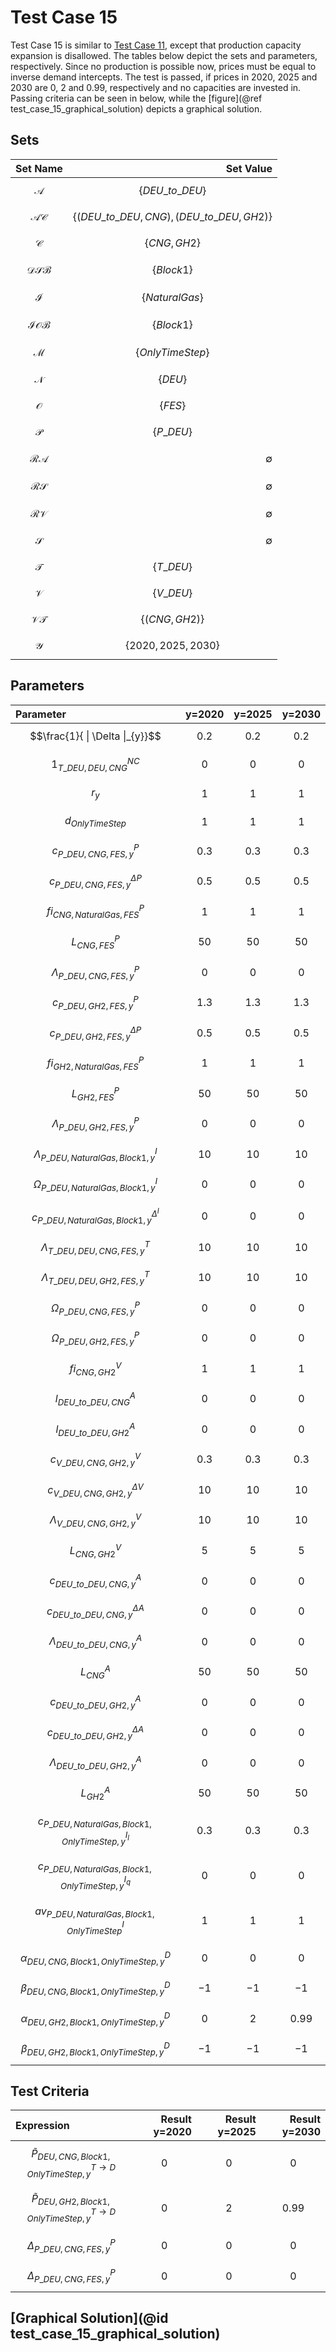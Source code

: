 # Test Case 15
Test Case 15 is similar to [Test Case 11](@ref), except that production capacity expansion is disallowed. The tables below depict the sets and parameters, respectively. Since no production is possible now, prices must be equal to inverse demand intercepts. The test is passed, if prices in 2020, 2025 and 2030 are 0, 2 and 0.99, respectively and no capacities are invested in. Passing criteria can be seen in below, while the [figure](@ref test_case_15_graphical_solution) depicts a graphical solution.

## Sets
|Set Name|Set Value|
|:----- | ---: |
|$$\mathcal{A}$$ | $$\{DEU\_to\_DEU\}$$|
|$$\mathcal{AC}$$ | $$\{(DEU\_to\_DEU, CNG), (DEU\_to\_DEU, GH2)\}$$|
|$$\mathcal{C}$$ | $$\{CNG,GH2\}$$|
|$$\mathcal{DSB}$$ | $$\{Block 1\}$$|
|$$\mathcal{I}$$ | $$\{Natural Gas\}$$|
|$$\mathcal{IOB}$$ | $$\{Block 1\}$$|
|$$\mathcal{M}$$ | $$\{OnlyTimeStep\}$$|
|$$\mathcal{N}$$ | $$\{DEU\}$$|
|$$\mathcal{O}$$ | $$\{FES\}$$|
|$$\mathcal{P}$$ | $$\{P\_DEU\}$$|
|$$\mathcal{RA}$$ | ∅|
|$$\mathcal{RS}$$ | ∅|
|$$\mathcal{RV}$$ | ∅|
|$$\mathcal{S}$$ | ∅|
|$$\mathcal{T}$$ | $$\{T\_DEU\}$$|
|$$\mathcal{V}$$ | $$\{V\_DEU\}$$|
|$$\mathcal{VT}$$ | $$\{(CNG,GH2)\}$$|
|$$\mathcal{Y}$$ | $$\{2020,2025,2030\}$$|

## Parameters
|Parameter|y=2020|y=2025|y=2030|
|:----- | ---: | ---: | ---: |
|$$\frac{1}{ \| \Delta \|_{y}}$$ | $$0.2$$ | $$0.2$$ | $$0.2$$|
|$${1}^{NC}_{T\_DEU,DEU,CNG}$$ | $$0$$ | $$0$$ | $$0$$|
|$$r_{y}$$ | $$1$$ | $$1$$ | $$1$$|
|$$d_{OnlyTimeStep}$$ | $$1$$ | $$1$$ | $$1$$|
|$$c^{P}_{P\_DEU,CNG,FES,y}$$ | $$0.3$$ | $$0.3$$ | $$0.3$$|
|$$c^{\Delta P}_{P\_DEU,CNG,FES,y}$$ | $$0.5$$ | $$0.5$$ | $$0.5$$|
|$$fi^{P}_{CNG,Natural Gas,FES}$$ | $$1$$ | $$1$$ | $$1$$|
|$$L^{P}_{CNG,FES}$$ | $$50$$ | $$50$$ | $$50$$|
|$$\Lambda^{P}_{P\_DEU,CNG,FES,y}$$ | $$0$$ | $$0$$ | $$0$$|
|$$c^{P}_{P\_DEU,GH2,FES,y}$$ | $$1.3$$ | $$1.3$$ | $$1.3$$|
|$$c^{\Delta P}_{P\_DEU,GH2,FES,y}$$ | $$0.5$$ | $$0.5$$ | $$0.5$$|
|$$fi^{P}_{GH2,Natural Gas,FES}$$ | $$1$$ | $$1$$ | $$1$$|
|$$L^{P}_{GH2,FES}$$ | $$50$$ | $$50$$ | $$50$$|
|$$\Lambda^{P}_{P\_DEU,GH2,FES,y}$$ | $$0$$ | $$0$$ | $$0$$|
|$$\Lambda^{I}_{P\_DEU,Natural Gas,Block 1,y}$$ | $$10$$ | $$10$$ | $$10$$|
|$$\Omega^{I}_{P\_DEU,Natural Gas,Block 1,y}$$ | $$0$$ | $$0$$ | $$0$$|
|$$c^{\Delta^{I}}_{P\_DEU,Natural Gas,Block 1,y}$$ | $$0$$ | $$0$$ | $$0$$|
|$$\Lambda^{T}_{T\_DEU,DEU,CNG,FES,y}$$ | $$10$$ | $$10$$ | $$10$$|
|$$\Lambda^{T}_{T\_DEU,DEU,GH2,FES,y}$$ | $$10$$ | $$10$$ | $$10$$|
|$$\Omega^{P}_{P\_DEU,CNG,FES,y}$$ | $$0$$  | $$0$$  | $$0$$ |
|$$\Omega^{P}_{P\_DEU,GH2,FES,y}$$ | $$0$$  | $$0$$  | $$0$$ |
|$$fi^{V}_{CNG,GH2}$$ | $$1$$ | $$1$$ | $$1$$|
|$$l^{A}_{DEU\_to\_DEU,CNG}$$ | $$0$$ | $$0$$ | $$0$$|
|$$l^{A}_{DEU\_to\_DEU,GH2}$$ | $$0$$ | $$0$$ | $$0$$|
|$$c^{V}_{V\_DEU,CNG,GH2,y}$$ | $$0.3$$ | $$0.3$$ | $$0.3$$|
|$$c^{\Delta V}_{V\_DEU,CNG,GH2,y}$$ | $$10$$ | $$10$$ | $$10$$|
|$$\Lambda^{V}_{V\_DEU,CNG,GH2,y}$$| $$10$$ | $$10$$ | $$10$$|
|$$L^{V}_{CNG,GH2}$$ | $$5$$ | $$5$$  | $$5$$ |
|$$c^{A}_{DEU\_to\_DEU,CNG,y}$$ | $$0$$ | $$0$$ | $$0$$|
|$$c^{\Delta A}_{DEU\_to\_DEU,CNG,y}$$ | $$0$$ | $$0$$ | $$0$$|
|$$\Lambda^{A}_{DEU\_to\_DEU,CNG,y}$$ | $$0$$ | $$0$$ | $$0$$|
|$$L^{A}_{CNG}$$ | $$50$$ | $$50$$ | $$50$$|
|$$c^{A}_{DEU\_to\_DEU,GH2,y}$$ | $$0$$ | $$0$$ | $$0$$|
|$$c^{\Delta A}_{DEU\_to\_DEU,GH2,y}$$ | $$0$$ | $$0$$ | $$0$$|
|$$\Lambda^{A}_{DEU\_to\_DEU,GH2,y}$$ | $$0$$ | $$0$$ | $$0$$|
|$$L^{A}_{GH2}$$ | $$50$$ | $$50$$ | $$50$$|
|$$c^{I_{l}}_{P\_DEU,Natural Gas,Block 1,OnlyTimeStep,y}$$| $$0.3$$ | $$0.3$$ | $$0.3$$ |
|$$c^{I_{q}}_{P\_DEU,Natural Gas,Block 1,OnlyTimeStep,y}$$| $$0$$ | $$0$$ | $$0$$ |e
|$$av^{I}_{P\_DEU,Natural Gas,Block 1,OnlyTimeStep}$$| $$1$$ | $$1$$ | $$1$$ |midrule
|$$\alpha^{D}_{DEU,CNG,Block 1,OnlyTimeStep,y}$$| $$0$$ | $$0$$ | $$0$$|
|$$\beta^{D}_{DEU,CNG,Block 1,OnlyTimeStep,y}$$| $$-1$$ | $$-1$$ | $$-1$$|
|$$\alpha^{D}_{DEU,GH2,Block 1,OnlyTimeStep,y}$$| $$0$$ | $$2$$ | $$0.99$$ |
|$$\beta^{D}_{DEU,GH2,Block 1,OnlyTimeStep,y}$$| $$-1$$ | $$-1$$ | $$-1$$ |

## Test Criteria
|Expression|Result y=2020|Result y=2025|Result y=2030|
|:----- | ---: | ---: | ---: |
|$$\tilde{P}^{T \rightarrow D}_{DEU,CNG,Block 1,OnlyTimeStep,y}$$ | $$0$$ | $$0$$ | $$0$$|
|$$\tilde{P}^{T \rightarrow D}_{DEU,GH2,Block 1,OnlyTimeStep,y}$$ | $$0$$ | $$2$$ | $$0.99$$|
|$$\Delta^{P}_{P\_DEU,CNG,FES,y}$$ | $$0$$ | $$0$$ | $$0$$ |
|$$\Delta^{P}_{P\_DEU,CNG,FES,y}$$ | $$0$$ | $$0$$ | $$0$$ |

## [Graphical Solution](@id test_case_15_graphical_solution)
